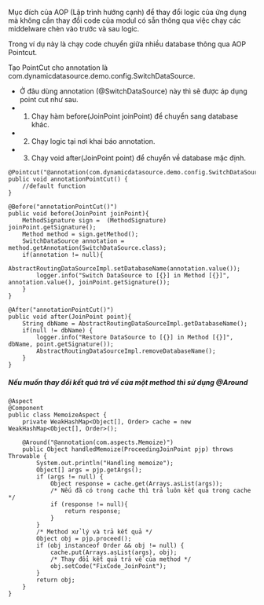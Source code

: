 Mục đích của AOP (Lập trình hướng cạnh) để thay đổi logic của ứng dụng mà không cần thay đổi code của modul có sẵn thông qua việc chạy các middelware chèn vào trước và sau logic.

Trong ví dụ này là chạy code chuyển giữa nhiều database thông qua AOP Pointcut.

Tạo PointCut cho annotation là com.dynamicdatasource.demo.config.SwitchDataSource.
* Ở đâu dùng annotation (@SwitchDataSource) này thì sẽ được áp dụng point cut như sau.
* 1. Chạy hàm before(JoinPoint joinPoint) để chuyển sang database khác.
* 2. Chạy logic tại nơi khai báo annotation.
* 3. Chạy void after(JoinPoint point) để chuyển về database mặc định.

```
@Pointcut("@annotation(com.dynamicdatasource.demo.config.SwitchDataSource)")
public void annotationPointCut() {
    //default function
}

@Before("annotationPointCut()")
public void before(JoinPoint joinPoint){
    MethodSignature sign =  (MethodSignature) joinPoint.getSignature();
    Method method = sign.getMethod();
    SwitchDataSource annotation = method.getAnnotation(SwitchDataSource.class);
    if(annotation != null){
        AbstractRoutingDataSourceImpl.setDatabaseName(annotation.value());
        logger.info("Switch DataSource to [{}] in Method [{}]", annotation.value(), joinPoint.getSignature());
    }
}

@After("annotationPointCut()")
public void after(JoinPoint point){
    String dbName = AbstractRoutingDataSourceImpl.getDatabaseName();
    if(null != dbName) {
        logger.info("Restore DataSource to [{}] in Method [{}]", dbName, point.getSignature());
        AbstractRoutingDataSourceImpl.removeDatabaseName();
    }
}
```

##### Nếu muốn thay đổi kết quả trả về của một method thì sử dụng @Around
```
@Aspect
@Component
public class MemoizeAspect {
    private WeakHashMap<Object[], Order> cache = new WeakHashMap<Object[], Order>();

    @Around("@annotation(com.aspects.Memoize)")
    public Object handledMemoize(ProceedingJoinPoint pjp) throws Throwable {
        System.out.println("Handling memoize");
        Object[] args = pjp.getArgs();
        if (args != null) {
            Object response = cache.get(Arrays.asList(args));
            /* Nếu đã có trong cache thì trả luôn kết quả trong cache */
            if (response != null){
                return response;
            }
        }
        /* Method xử lý và trả kết quả */
        Object obj = pjp.proceed();
        if (obj instanceof Order && obj != null) {
            cache.put(Arrays.asList(args), obj);
            /* Thay đổi kết quả trả về của method */
            obj.setCode("FixCode_JoinPoint");
        }
        return obj;
    }
}
```
